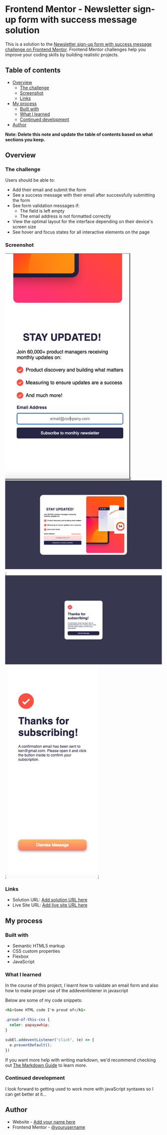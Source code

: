 # Frontend Mentor - Newsletter sign-up form with success message solution

This is a solution to the [Newsletter sign-up form with success message challenge on Frontend Mentor](https://www.frontendmentor.io/challenges/newsletter-signup-form-with-success-message-3FC1AZbNrv). Frontend Mentor challenges help you improve your coding skills by building realistic projects. 

## Table of contents

- [Overview](#overview)
  - [The challenge](#the-challenge)
  - [Screenshot](#screenshot)
  - [Links](#links)
- [My process](#my-process)
  - [Built with](#built-with)
  - [What I learned](#what-i-learned)
  - [Continued development](#continued-development)
- [Author](#author)

**Note: Delete this note and update the table of contents based on what sections you keep.**

## Overview

### The challenge

Users should be able to:

- Add their email and submit the form
- See a success message with their email after successfully submitting the form
- See form validation messages if:
  - The field is left empty
  - The email address is not formatted correctly
- View the optimal layout for the interface depending on their device's screen size
- See hover and focus states for all interactive elements on the page

### Screenshot

![](./Screenshot%202023-12-16%20at%207.29.44%20PM.png);
![](./Screenshot%202023-12-16%20at%207.32.36%20PM.png);
![](./Screenshot%202023-12-16%20at%207.32.55%20PM.png);
![](./Screenshot%202023-12-16%20at%207.34.12%20PM.png);

### Links

- Solution URL: [Add solution URL here](https://your-solution-url.com)
- Live Site URL: [Add live site URL here](https://your-live-site-url.com)

## My process

### Built with

- Semantic HTML5 markup
- CSS custom properties
- Flexbox
- JavaScript


### What I learned

In the course of this project, I learnt how to validate an email form and also how to make proper use of the addevenlistener in javascript

Below are some of my code snippets:

```html
<h1>Some HTML code I'm proud of</h1>
```
```css
.proud-of-this-css {
  color: papayawhip;
}
```
```js
subEl.addeventListener("click", (e) => {
  e.preventDefault();
})
```

If you want more help with writing markdown, we'd recommend checking out [The Markdown Guide](https://www.markdownguide.org/) to learn more.

### Continued development

I look forward to getting used to work more with javaScript syntaxes so I can get better at it...

## Author

- Website - [Add your name here](https://www.linkedin.com/mynetwork/)
- Frontend Mentor - [@yourusername](https://www.frontendmentor.io/profile/Kenvickie)

